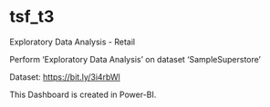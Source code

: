# tsf_t3

Exploratory Data Analysis - Retail

Perform ‘Exploratory Data Analysis’ on dataset ‘SampleSuperstore’

Dataset: https://bit.ly/3i4rbWl

This Dashboard is created in Power-BI.
